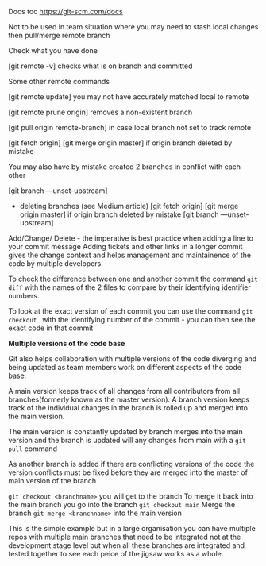 Docs toc https://git-scm.com/docs

Not to be used in team situation where you may need to stash local changes then pull/merge remote branch

Check what you have done

[git remote -v] checks what is on branch and committed

Some other remote commands

[git remote update] you may not have accurately matched local to remote

[git remote prune origin] removes a non-existent branch

[git pull origin remote-branch] in case local branch not set to track remote

[git fetch origin] [git merge origin master] if origin branch deleted by mistake

You may also have by mistake created 2 branches in conflict with each other

[git branch —unset-upstream]





- deleting branches (see Medium article)
  [git fetch origin] [git merge origin master] if origin branch deleted by mistake [git branch —unset-upstream]



Add/Change/ Delete - the imperative is best practice when adding a line to your commit message
Adding tickets and other links in a longer commit gives the change context and helps management and maintainence of the code by multiple developers.

To check the difference between one and another commit the command `git diff` with the names of the 2 files to compare by their identifying identifier numbers.

To look at the exact version of each commit you can use the command `git checkout ` with the identifying number of the commit - you can then see the exact code in that commit

__Multiple versions of the code base__

Git also helps collaboration with multiple versions of the code diverging and being updated as team members work on different aspects of the code base.

A main version keeps track of all changes from all contributors from all branches(formerly known as the master version). A branch version keeps track of the individual changes in the branch is rolled up and merged into the main version.

The main version is constantly updated by branch merges into the main version and the branch is updated will any changes from main with a `git pull` command

As another branch is added if there are conflicting versions of the code the version conflicts must be fixed before they are merged into the master of main version of the branch

`git checkout <branchname>` you will get to the branch
To merge it back into the main branch you go into the branch `git checkout main`
Merge the branch `git merge <branchname>` into the main version

This is the simple example but in a large organisation you can have multiple repos with multiple main branches that need to be integrated not at the development stage level but when all these branches are integrated and tested together to see each peice of the jigsaw works as a whole.

